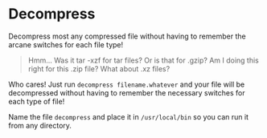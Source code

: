 # Decompress
Decompress most any compressed file without having to remember the arcane switches for each file type!

> Hmm... Was it tar -xzf for tar files? Or is that for .gzip? Am I doing this right for this .zip file? What about .xz files?

Who cares! Just run `decompress filename.whatever` and your file will be decompressed without having to remember the necessary switches for each type of file!

Name the file `decompress` and place it in `/usr/local/bin` so you can run it from any directory.
